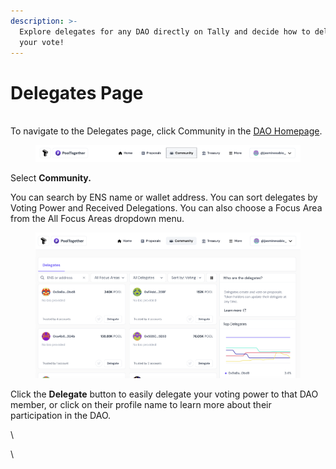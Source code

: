 ```yaml
---
description: >-
  Explore delegates for any DAO directly on Tally and decide how to delegate
  your vote!
---
```


# Delegates Page

\
To navigate to the Delegates page, click Community in the [DAO Homepage](../navigate-the-dao-homepage.md).



<figure><img src="../../.gitbook/assets/DELEGATES PAGE SCREENSHOT 1.png" alt=""><figcaption></figcaption></figure>

Select **Community.**

You can search by ENS name or wallet address. You can sort delegates by Voting Power and Received Delegations. You can also choose a Focus Area from the All Focus Areas dropdown menu.



<figure><img src="../../.gitbook/assets/DELEGATES PAGE SCREENSHOT 2.png" alt=""><figcaption></figcaption></figure>

Click the **Delegate** button to easily delegate your voting power to that DAO member, or click on their profile name to learn more about their participation in the DAO.

\


\
